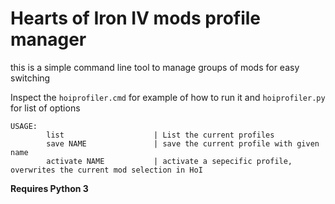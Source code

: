 # Hearts of Iron IV mods profile manager

this is a simple command line tool to manage groups of mods for easy switching

Inspect the `hoiprofiler.cmd` for example of how to run it and `hoiprofiler.py` for list of options

```
USAGE:
        list                    | List the current profiles
        save NAME               | save the current profile with given name
        activate NAME           | activate a sepecific profile, overwrites the current mod selection in HoI
```

**Requires Python 3**